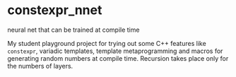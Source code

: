 # constexpr_nnet
neural net that can be trained at compile time

My student playground project for trying out some C++ features like `constexpr`, variadic templates, template metaprogramming and macros for generating random numbers at compile time.
Recursion takes place only for the numbers of layers.

